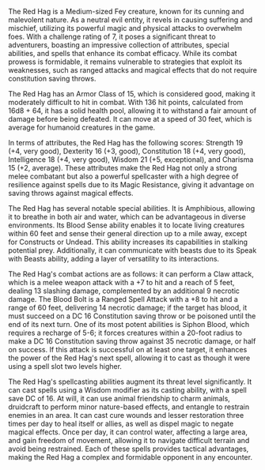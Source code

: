 The Red Hag is a Medium-sized Fey creature, known for its cunning and malevolent nature. As a neutral evil entity, it revels in causing suffering and mischief, utilizing its powerful magic and physical attacks to overwhelm foes. With a challenge rating of 7, it poses a significant threat to adventurers, boasting an impressive collection of attributes, special abilities, and spells that enhance its combat efficacy. While its combat prowess is formidable, it remains vulnerable to strategies that exploit its weaknesses, such as ranged attacks and magical effects that do not require constitution saving throws.

The Red Hag has an Armor Class of 15, which is considered good, making it moderately difficult to hit in combat. With 136 hit points, calculated from 16d8 + 64, it has a solid health pool, allowing it to withstand a fair amount of damage before being defeated. It can move at a speed of 30 feet, which is average for humanoid creatures in the game.

In terms of attributes, the Red Hag has the following scores: Strength 19 (+4, very good), Dexterity 16 (+3, good), Constitution 18 (+4, very good), Intelligence 18 (+4, very good), Wisdom 21 (+5, exceptional), and Charisma 15 (+2, average). These attributes make the Red Hag not only a strong melee combatant but also a powerful spellcaster with a high degree of resilience against spells due to its Magic Resistance, giving it advantage on saving throws against magical effects.

The Red Hag has several notable special abilities. It is Amphibious, allowing it to breathe in both air and water, which can be advantageous in diverse environments. Its Blood Sense ability enables it to locate living creatures within 60 feet and sense their general direction up to a mile away, except for Constructs or Undead. This ability increases its capabilities in stalking potential prey. Additionally, it can communicate with beasts due to its Speak with Beasts ability, adding a layer of versatility to its interactions.

The Red Hag's combat actions are as follows: it can perform a Claw attack, which is a melee weapon attack with a +7 to hit and a reach of 5 feet, dealing 13 slashing damage, complemented by an additional 9 necrotic damage. The Blood Bolt is a Ranged Spell Attack with a +8 to hit and a range of 60 feet, delivering 14 necrotic damage; if the target has blood, it must succeed on a DC 16 Constitution saving throw or be poisoned until the end of its next turn. One of its most potent abilities is Siphon Blood, which requires a recharge of 5-6; it forces creatures within a 20-foot radius to make a DC 16 Constitution saving throw against 35 necrotic damage, or half on success. If this attack is successful on at least one target, it enhances the power of the Red Hag's next spell, allowing it to cast as though it were using a spell slot two levels higher.

The Red Hag's spellcasting abilities augment its threat level significantly. It can cast spells using a Wisdom modifier as its casting ability, with a spell save DC of 16. At will, it can use animal friendship to charm animals, druidcraft to perform minor nature-based effects, and entangle to restrain enemies in an area. It can cast cure wounds and lesser restoration three times per day to heal itself or allies, as well as dispel magic to negate magical effects. Once per day, it can control water, affecting a large area, and gain freedom of movement, allowing it to navigate difficult terrain and avoid being restrained. Each of these spells provides tactical advantages, making the Red Hag a complex and formidable opponent in any encounter.